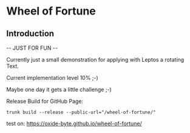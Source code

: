 # Wheel of Fortune

## Introduction

-- JUST FOR FUN --

Currently just a small demonstration for applying with Leptos a rotating Text.

Current implementation level 10% ;-)

Maybe one day it gets a little challenge ;-)

Release Build for GitHub Page:

```shell
trunk build --release --public-url="/wheel-of-fortune/"
```

test on: https://oxide-byte.github.io/wheel-of-fortune/